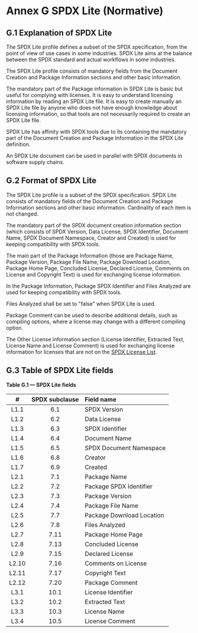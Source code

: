 # Annex G SPDX Lite (Normative)

## G.1 Explanation of SPDX Lite <a name="G.1"></a>

The SPDX Lite profile defines a subset of the SPDX specification, from the point of view of use cases in some industries. SPDX Lite aims at the balance between the SPDX standard and actual workflows in some industries.

The SPDX Lite profile consists of mandatory fields from the Document Creation and Package Information sections and other basic information.

The mandatory part of the Package information in SPDX Lite is basic but useful for complying with licenses. It is easy to understand licensing information by reading an SPDX Lite file. It is easy to create manually an SPDX Lite file by anyone who does not have enough knowledge about licensing information, so that tools are not necessarily required to create an SPDX Lite file.

SPDX Lite has affinity with SPDX tools due to its containing the mandatory part of the Document Creation and Package Information in the SPDX Lite definition.

An SPDX Lite document can be used in parallel with SPDX documents in software supply chains.

## G.2 Format of SPDX Lite <a name="G.2"></a>

The SPDX Lite profile is a subset of the SPDX specification. SPDX Lite consists of mandatory fields of the Document Creation and Package Information sections and other basic information. Cardinality of each item is not changed.

The mandatory part of the SPDX document creation information section (which consists of SPDX Version, Data License, SPDX Identifier, Document Name, SPDX Document Namespace, Creator and Created) is used for keeping compatibility with SPDX tools.

The main part of the Package Information (those are Package Name, Package Version, Package File Name, Package Download Location, Package Home Page, Concluded License, Declared License, Comments on License and Copyright Text) is used for exchanging license information.

In the Package Information, Package SPDX Identifier and Files Analyzed are used for keeping compatibility with SPDX tools.

Files Analyzed shall be set to "false" when SPDX Lite is used.

Package Comment can be used to describe additional details, such as compiling options, where a license may change with a different compiling option.

The Other License information section (License Identifier, Extracted Text, License Name and License Comment) is used for exchanging license information for licenses that are not on the [SPDX License List](https://spdx.org/licenses).

## G.3 Table of SPDX Lite fields <a name="G.3"></a>

**Table G.1 — SPDX Lite fields**

| # | SPDX subclause | Field name |
|:-----:|:----:|:--------------------------|
|L1.1  |6.1  | SPDX Version              |
|L1.2  |6.2  | Data License              |
|L1.3  |6.3  | SPDX Identifier           |
|L1.4  |6.4	 | Document Name	           |
|L1.5  |6.5	 | SPDX Document Namespace   |
|L1.6  |6.8	 | Creator	                 |
|L1.7  |6.9  | Created                   |
|L2.1  |7.1	 | Package Name	             |
|L2.2  |7.2	 | Package SPDX Identifier   |
|L2.3  |7.3	 | Package Version           |
|L2.4  |7.4	 | Package File Name         |
|L2.5  |7.7	 | Package Download Location |
|L2.6  |7.8	 | Files Analyzed            |
|L2.7  |7.11 | Package Home Page         |
|L2.8  |7.13 | Concluded License         |
|L2.9  |7.15 | Declared License          |
|L2.10 |7.16 | Comments on License       |
|L2.11 |7.17 | Copyright Text            |
|L2.12 |7.20 | Package Comment           |
|L3.1  |10.1	 | License Identifier        |
|L3.2  |10.2	 | Extracted Text            |
|L3.3  |10.3	 | License Name              |
|L3.4  |10.5	 | License Comment           |
